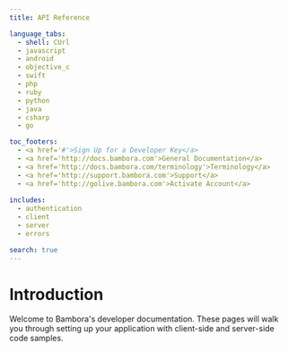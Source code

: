 ```yaml
---
title: API Reference

language_tabs:
  - shell: CUrl
  - javascript
  - android
  - objective_c
  - swift
  - php
  - ruby
  - python
  - java
  - csharp
  - go

toc_footers:
  - <a href='#'>Sign Up for a Developer Key</a>
  - <a href='http://docs.bambora.com'>General Documentation</a>
  - <a href='http://docs.bambora.com/terminology'>Terminology</a>
  - <a href='http://support.bambora.com'>Support</a>
  - <a href='http://golive.bambora.com'>Activate Account</a>
  
includes:
  - authentication
  - client
  - server
  - errors

search: true
---
```


# Introduction

Welcome to Bambora's developer documentation. These pages will walk you through setting up your application with client-side and server-side code samples.


